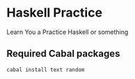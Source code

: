 # Haskell Practice

Learn You a Practice Haskell or something

## Required Cabal packages

```
cabal install text random
```
